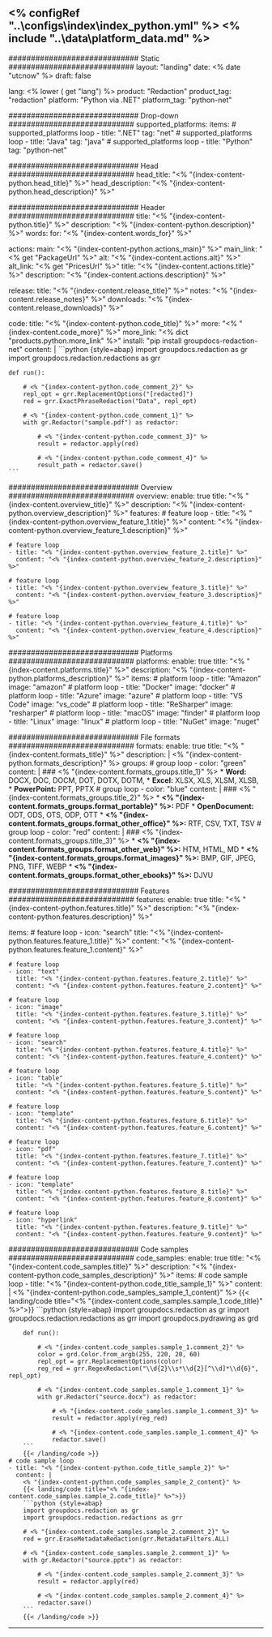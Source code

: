 <% configRef "..\\configs\\index\\index_python.yml" %>
<% include "..\\data\\platform_data.md" %>
---
############################# Static ############################
layout: "landing"
date: <% date "utcnow" %>
draft: false

lang: <% lower ( get "lang") %>
product: "Redaction"
product_tag: "redaction"
platform: "Python via .NET"
platform_tag: "python-net"

############################# Drop-down ############################
supported_platforms:
  items:
    # supported_platforms loop
    - title: ".NET"
      tag: "net"
    # supported_platforms loop
    - title: "Java"
      tag: "java"
    # supported_platforms loop
    - title: "Python"
      tag: "python-net"

############################# Head ############################
head_title: "<% "{index-content-python.head_title}" %>"
head_description: "<% "{index-content-python.head_description}" %>"

############################# Header ############################
title: "<% "{index-content-python.title}" %>"
description: "<% "{index-content-python.description}" %>"
words:
  for: "<% "{index-content.words_for}" %>"

actions:
  main: "<% "{index-content-python.actions_main}" %>"
  main_link: "<% get "PackageUrl" %>"
  alt: "<% "{index-content.actions.alt}" %>"
  alt_link: "<% get "PricesUrl" %>"
  title: "<% "{index-content.actions.title}" %>"
  description: "<% "{index-content.actions.description}" %>"

release:
  title: "<% "{index-content.release_title}" %>"
  notes: "<% "{index-content.release_notes}" %>"
  downloads: "<% "{index-content.release_downloads}" %>"

code:
  title: "<% "{index-content-python.code_title}" %>"
  more: "<% "{index-content.code_more}" %>"
  more_link: "<% dict "products.python.more_link" %>"
  install: "pip install groupdocs-redaction-net"
  content: |
    ```python {style=abap}
    import groupdocs.redaction as gr
    import groupdocs.redaction.redactions as grr

    def run():

        # <% "{index-content-python.code_comment_2}" %>
        repl_opt = grr.ReplacementOptions("[redacted]")
        red = grr.ExactPhraseRedaction("Data", repl_opt)

        # <% "{index-content-python.code_comment_1}" %>
        with gr.Redactor("sample.pdf") as redactor:

            # <% "{index-content-python.code_comment_3}" %>
            result = redactor.apply(red)
        
            # <% "{index-content-python.code_comment_4}" %>
            result_path = redactor.save()
    ```

############################# Overview ############################
overview:
  enable: true
  title: "<% "{index-content.overview_title}" %>"
  description: "<% "{index-content-python.overview_description}" %>"
  features:
    # feature loop
    - title: "<% "{index-content-python.overview_feature_1.title}" %>"
      content: "<% "{index-content-python.overview_feature_1.description}" %>"

    # feature loop
    - title: "<% "{index-content-python.overview_feature_2.title}" %>"
      content: "<% "{index-content-python.overview_feature_2.description}" %>"

    # feature loop
    - title: "<% "{index-content-python.overview_feature_3.title}" %>"
      content: "<% "{index-content-python.overview_feature_3.description}" %>"

    # feature loop
    - title: "<% "{index-content-python.overview_feature_4.title}" %>"
      content: "<% "{index-content-python.overview_feature_4.description}" %>"

############################# Platforms ############################
platforms:
  enable: true
  title: "<% "{index-content.platforms.title}" %>"
  description: "<% "{index-content-python.platforms_description}" %>"
  items:
    # platform loop
    - title: "Amazon"
      image: "amazon"
    # platform loop
    - title: "Docker"
      image: "docker"
    # platform loop
    - title: "Azure"
      image: "azure"
    # platform loop
    - title: "VS Code"
      image: "vs_code"
    # platform loop
    - title: "ReSharper"
      image: "resharper"
    # platform loop
    - title: "macOS"
      image: "finder"
    # platform loop
    - title: "Linux"
      image: "linux"
    # platform loop
    - title: "NuGet"
      image: "nuget"

############################# File formats ############################
formats:
  enable: true
  title: "<% "{index-content.formats_title}" %>"
  description: |
    <% "{index-content-python.formats_description}" %>
  groups:
    # group loop
    - color: "green"
      content: |
        ### <% "{index-content.formats_groups.title_1}" %>
        * **Word:** DOCX, DOC, DOCM, DOT, DOTX, DOTM,
        * **Excel:** XLSX, XLS, XLSM, XLSB, 
        * **PowerPoint:** PPT, PPTX
    # group loop
    - color: "blue"
      content: |
        ### <% "{index-content.formats_groups.title_2}" %>
        * **<% "{index-content.formats_groups.format_portable}" %>:** PDF 
        * **OpenDocument:** ODT, ODS, OTS, ODP, OTT
        * **<% "{index-content.formats_groups.format_other_office}" %>:** RTF, CSV, TXT, TSV
      # group loop
    - color: "red"
      content: |
        ### <% "{index-content.formats_groups.title_3}" %>
        * **<% "{index-content.formats_groups.format_other_web}" %>:** HTM, HTML, MD
        * **<% "{index-content.formats_groups.format_images}" %>:** BMP, GIF, JPEG, PNG, TIFF, WEBP
        * **<% "{index-content.formats_groups.format_other_ebooks}" %>:** DJVU 
        
        

############################# Features ############################
features:
  enable: true
  title: "<% "{index-content-python.features.title}" %>"
  description: "<% "{index-content-python.features.description}" %>"

  items:
    # feature loop
    - icon: "search"
      title: "<% "{index-content-python.features.feature_1.title}" %>"
      content: "<% "{index-content-python.features.feature_1.content}" %>"

    # feature loop
    - icon: "text"
      title: "<% "{index-content-python.features.feature_2.title}" %>"
      content: "<% "{index-content-python.features.feature_2.content}" %>"

    # feature loop
    - icon: "image"
      title: "<% "{index-content-python.features.feature_3.title}" %>"
      content: "<% "{index-content-python.features.feature_3.content}" %>"

    # feature loop
    - icon: "search"
      title: "<% "{index-content-python.features.feature_4.title}" %>"
      content: "<% "{index-content-python.features.feature_4.content}" %>"

    # feature loop
    - icon: "table"
      title: "<% "{index-content-python.features.feature_5.title}" %>"
      content: "<% "{index-content-python.features.feature_5.content}" %>"

    # feature loop
    - icon: "template"
      title: "<% "{index-content-python.features.feature_6.title}" %>"
      content: "<% "{index-content-python.features.feature_6.content}" %>"

    # feature loop
    - icon: "pdf"
      title: "<% "{index-content-python.features.feature_7.title}" %>"
      content: "<% "{index-content-python.features.feature_7.content}" %>"

    # feature loop
    - icon: "template"
      title: "<% "{index-content-python.features.feature_8.title}" %>"
      content: "<% "{index-content-python.features.feature_8.content}" %>"

    # feature loop
    - icon: "hyperlink"
      title: "<% "{index-content-python.features.feature_9.title}" %>"
      content: "<% "{index-content-python.features.feature_9.content}" %>"


############################# Code samples ############################
code_samples:
  enable: true
  title: "<% "{index-content.code_samples.title}" %>"
  description: "<% "{index-content-python.code_samples_description}" %>"
  items:
    # code sample loop
    - title: "<% "{index-content-python.code_title_sample_1}" %>"
      content: |
        <% "{index-content-python.code_samples_sample_1_content}" %>
        {{< landing/code title="<% "{index-content.code_samples.sample_1.code_title}" %>">}}
        ```python {style=abap}
        import groupdocs.redaction as gr
        import groupdocs.redaction.redactions as grr
        import groupdocs.pydrawing as grd

        def run():

            # <% "{index-content.code_samples.sample_1.comment_2}" %>
            color = grd.Color.from_argb(255, 220, 20, 60)
            repl_opt = grr.ReplacementOptions(color)
            reg_red = grr.RegexRedaction("\\d{2}\\s*\\d{2}[^\\d]*\\d{6}", repl_opt)

            # <% "{index-content.code_samples.sample_1.comment_1}" %>
            with gr.Redactor("source.docx") as redactor:

                # <% "{index-content.code_samples.sample_1.comment_3}" %>
                result = redactor.apply(reg_red)
        
                # <% "{index-content.code_samples.sample_1.comment_4}" %>
                redactor.save()
        ```
        {{< /landing/code >}}
    # code sample loop
    - title: "<% "{index-content-python.code_title_sample_2}" %>"
      content: |
        <% "{index-content-python.code_samples_sample_2_content}" %>
        {{< landing/code title="<% "{index-content.code_samples.sample_2.code_title}" %>">}}
        ```python {style=abap}   
        import groupdocs.redaction as gr
        import groupdocs.redaction.redactions as grr

        # <% "{index-content.code_samples.sample_2.comment_2}" %>
        red = grr.EraseMetadataRedaction(grr.MetadataFilters.ALL)

        # <% "{index-content.code_samples.sample_2.comment_1}" %>
        with gr.Redactor("source.pptx") as redactor:

            # <% "{index-content.code_samples.sample_2.comment_3}" %>
            result = redactor.apply(red)
        
            # <% "{index-content.code_samples.sample_2.comment_4}" %>
            redactor.save()
        ```
        {{< /landing/code >}}

---
